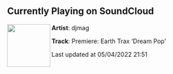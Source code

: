 ## Currently Playing on SoundCloud

[<img align="left" width="100" src="https://i1.sndcdn.com/artworks-pqcZDVeblwMZT7qr-KHoi1g-t500x500.jpg">](https://soundcloud.com/djmag/premiere-earth-trax-dream-pop)

**Artist**: djmag 

**Track**: Premiere: Earth Trax ‘Dream Pop’

Last updated at 05/04/2022 21:51

